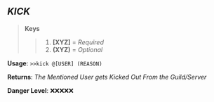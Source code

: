 ## ***KICK***

> **Keys**
>> 1. **[XYZ]** = *Required*
>> 2. **(XYZ)** = *Optional*

**Usage**: ```>>kick @[USER] (REASON)```

**Returns**:  *The Mentioned User gets Kicked Out From the Guild/Server*

**Danger Level**: ❌❌❌❌❌
